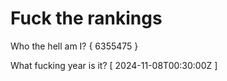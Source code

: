 # Fuck the rankings

Who the hell am I?
{ 6355475 }

What fucking year is it?
[ 2024-11-08T00:30:00Z ]
